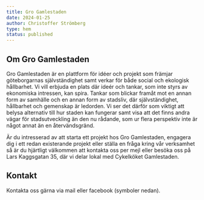 ```yaml
---
title: Gro Gamlestaden
date: 2024-01-25
author: Christoffer Strömberg
type: hem
status: published
---
```


## Om Gro Gamlestaden

Gro Gamlestaden är en plattform för idéer och projekt som främjar göteborgarnas självständighet samt verkar för både social och ekologisk hållbarhet. Vi vill erbjuda en plats där ideér och tankar, som inte styrs av ekonomiska intressen, kan spira. Tankar som blickar framåt mot en annan form av samhälle och en annan form av stadsliv, där självständighet, hållbarhet och gemenskap är ledorden.
Vi ser det därför som viktigt att belysa alternativ till hur staden kan fungerar samt visa att det finns andra vägar för stadsutveckling än den nu rådande, som ur flera perspektiv inte är något annat än en återvändsgränd.

Är du intresserad av att starta ett projekt hos Gro Gamlestaden, engagera dig i ett redan existerande projekt eller ställa en fråga kring vår verksamhet så är du hjärtligt välkommen att kontakta oss per mejl eller besöka oss på Lars Kaggsgatan 35, där vi delar lokal med Cykelköket Gamlestaden. 

## Kontakt

Kontakta oss gärna via mail eller facebook (symboler nedan).
